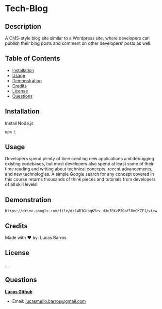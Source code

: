 # Tech-Blog

## Description

A CMS-style blog site similar to a Wordpress site, where developers can publish their blog posts and comment on other developers’ posts as well.

## Table of Contents

- [Installation](#installation)
- [Usage](#usage)
- [Demonstration](#Demonstration)
- [Credits](#credits)
- [License](#license)
- [Questions](#questions)

## Installation

Install Node.js

    npm i

## Usage

Developers spend plenty of time creating new applications and debugging existing codebases, but most developers also spend at least some of their time reading and writing about technical concepts, recent advancements, and new technologies. A simple Google search for any concept covered in this course returns thousands of think pieces and tutorials from developers of all skill levels!

## Demonstration

    https://drive.google.com/file/d/14RJCNbgK5cv_dJe1BXzP2OaflDmGKZFJ/view

## Credits

Made with ❤️ by: Lucas Barros

## License

...

## Questions

**[Lucas Github](https://github.com/lucasmbarros)**

- Email: lucasmello.barros@gmail.com
